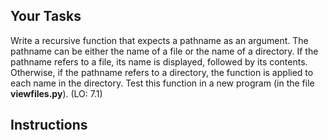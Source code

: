 ## Your Tasks

Write a recursive function that expects a pathname as an argument. The pathname can be either the name of a file or the name of a directory. If the pathname refers to a file, its name is displayed, followed by its contents. Otherwise, if the pathname refers to a directory, the function is applied to each name in the directory. Test this function in a new program (in the file **viewfiles.py**). (LO: 7.1)

## Instructions
